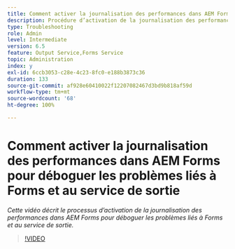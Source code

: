 ```yaml
---
title: Comment activer la journalisation des performances dans AEM Forms pour déboguer les problèmes liés à Forms et au service de sortie ?
description: Procédure d’activation de la journalisation des performances pour déboguer les problèmes liés à Forms ou au service de sortie
type: Troubleshooting
role: Admin
level: Intermediate
version: 6.5
feature: Output Service,Forms Service
topic: Administration
index: y
exl-id: 6ccb3053-c28e-4c23-8fc0-e188b3873c36
duration: 133
source-git-commit: af928e60410022f12207082467d3bd9b818af59d
workflow-type: tm+mt
source-wordcount: '68'
ht-degree: 100%

---
```


# Comment activer la journalisation des performances dans AEM Forms pour déboguer les problèmes liés à Forms et au service de sortie

*Cette vidéo décrit le processus d’activation de la journalisation des performances dans AEM Forms pour déboguer les problèmes liés à Forms et au service de sortie.*

>[!VIDEO](https://video.tv.adobe.com/v/335499?quality=12&learn=on)
